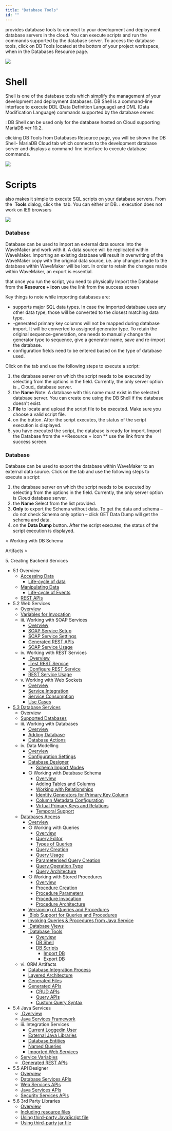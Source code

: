 ```yaml
---
title: "Database Tools"
id: ""
---
```


provides database tools to connect to your development and deployment database servers in the cloud. You can execute scripts and run the commands supported by the database server. To access the database tools, click on DB Tools located at the bottom of your project workspace, when in the Databases Resource page.

[![](../assets/db_tools.png)](../assets/db_tools.png)

# Shell

Shell is one of the database tools which simplify the management of your development and deployment databases. DB Shell is a command-line interface to execute DDL (Data Definition Language) and DML (Data Modification Language) commands supported by the database server.

: DB Shell can be used only for the database hosted on Cloud supporting MariaDB ver 10.2.

clicking DB Tools from Databases Resource page, you will be shown the DB Shell- MariaDB Cloud tab which connects to the development database server and displays a command-line interface to execute database commands.

[![](../assets/dbtools_shell.png)](../assets/dbtools_shell.png)

# Scripts

also makes it simple to execute SQL scripts on your database servers. From the  **Tools** dialog, click the  tab. You can either or DB. **:** execution does not work on IE9 browsers

[![](../assets/dbtools_script.png)](../assets/dbtools_script.png)

### Database

Database can be used to import an external data source into the WaveMaker and work with it. A data source will be replicated within WaveMaker. Importing an existing database will result in overwriting of the WaveMaker copy with the original data source, i.e. any changes made to the database within WaveMaker will be lost. In order to retain the changes made within WaveMaker, an export is essential.

that once you run the script, you need to physically Import the Database from the **Resource + icon** use the link from the success screen

Key things to note while importing databases are:

- supports major SQL data types. In case the imported database uses any other data type, those will be converted to the closest matching data type.
- \-generated primary key columns will not be mapped during database import. It will be converted to assigned generator type. To retain the original sequence-generation, one needs to manually change the generator type to sequence, give a generator name, save and re-import the database.
- configuration fields need to be entered based on the type of database used.

Click on the tab and use the following steps to execute a script:

1. the database server on which the script needs to be executed by selecting from the options in the field. Currently, the only server option is _ Cloud_ database server.
2. the **Name** Note: A database with this name must exist in the selected database server. You can create one using the DB Shell if the database doesn't exist.
3. **File** to locate and upload the script file to be executed. Make sure you choose a valid script file.
4. on the button. After the script executes, the status of the script execution is displayed.
5. you have executed the script, the database is ready for import. Import the Database from the **Resource + icon ** use the link from the success screen.

### Database

Database can be used to export the database within WaveMaker to an external data source. Click on the tab and use the following steps to execute a script:

1. the database server on which the script needs to be executed by selecting from the options in the field. Currently, the only server option is _Cloud_ database server.
2. the **Name** Select from the list provided.
3. **Only** to export the Schema without data. To get the data and schema – do not check Schema only option – click GET Data Dump will get the schema and data.
4. on the **Data Dump** button. After the script executes, the status of the script execution is displayed.

< Working with DB Schema

Artifacts >

5\. Creating Backend Services

- 5.1 Overview
    - [Accessing Data](/learn/app-development/services/creating-backend-services/#accessing-data)
        - [Life-cycle of data](/learn/app-development/services/creating-backend-services/#life-cycle)
    - [Manipulating Data](/learn/app-development/services/creating-backend-services/#manipulating-data)
        - [Life-cycle of Events](/learn/app-development/services/creating-backend-services/#life-cycle-events)
    - [REST APIs](/learn/app-development/services/creating-backend-services/#rest-apis)
- 5.2 Web Services
    - [Overview](/learn/services/web-services/web-services/#overview)
    - [Variables for Invocation](/learn/services/web-services/web-services/#service-variable)
    - iii. Working with SOAP Services
        - [Overview](/learn/app-development/services/web-services/web-services/working-with-soap-services/#SOAP-service-setup)
        - [SOAP Service Setup](/learn/app-development/services/web-services/working-with-soap-services/#SOAP-service-setup)
        - [SOAP Service Settings](/learn/app-development/services/web-services/working-with-soap-services/#SOAP-service-settings)
        - [Generated REST APIs](/learn/app-development/services/web-services/working-with-soap-services/#generated-rest-apis)
        - [SOAP Service Usage](/learn/app-development/services/web-services/working-with-soap-services/#SOAP-service-usage)
    - iv. Working with REST Services
        - [ Overview](/learn/app-development/services/web-services/rest-services/)
        - [ Test REST Service](/learn/app-development/services/web-services/rest-services/#test-API)
        - [ Configure REST Service](/learn/app-development/services/web-services/rest-services/#configure-REST-service)
        - [REST Service Usage](/learn/app-development/services/web-services/rest-services/#REST-service-usage)
    - v. Working with Web Sockets
        - [Overview](/learn/app-development/services/web-services/working-with-websockets/)
        - [Service Integration](/learn/app-development/services/web-services/working-with-websockets/#import)
        - [Service Consumption](/learn/app-development/services/web-services/working-with-websockets/#variable)
        - [Use Cases](/learn/app-development/services/web-services/working-with-websockets/#use-cases)
- [5.3 Database Services](/learn/app-development/services/database-services/database-services/)
    - [Overview](/learn/app-development/services/database-services/database-services/#)
    - [Supported Databases](/learn/app-development/services/database-services/database-services/#supported-databases)
    - iii. Working with Databases
        - [Overview](/learn/app-development/services/database-services/working-with-databases/#)
        - [Adding Database](/learn/app-development/services/database-services/working-with-databases/#integrating-database)
        - [Database Actions](/learn/app-development/services/database-services/working-with-databases/#database-actions)
    - iv. Data Modelling
        - [Overview](/learn/app-development/services/database-services/data-modelling/#)
        - [Configuration Settings](/learn/app-development/services/database-services/data-modelling/#configuration-settings)
        - [Database Designer](/learn/app-development/services/database-services/data-modelling/#database-designer)
            - [Schema Import Modes](/learn/app-development/services/database-services/database-schema-import-modes/)
        - ○ Working with Database Schema
            - [Overview](/learn/app-development/services/database-services/working-database-schema/)
            - [Adding Tables and Columns](/learn/app-development/services/database-services/working-database-schema/#add-tables-columns)
            - [Working with Relationships](/learn/app-development/services/database-services/working-database-schema/#database-relationships)
            - [Identity Generators for Primary Key Column](/learn/app-development/services/database-services/working-database-schema/#identity-generators)
            - [Column Metadata Configuration](/learn/app-development/services/database-services/working-database-schema/#column-metadata-configuration)
            - [Virtual Primary Keys and Relations](/learn/app-development/services/database-services/working-database-schema/#virtual-primary-keys)
            - [Temporal Support](/learn/app-development/services/database-services/temporal-support/)
    - [Databases Access](#)
        - [Overview](/learn/app-development/services/database-access/)
        - ○ Working with Queries
            - [Overview](/learn/app-development/services/database-services/working-with-queries/)
            - [Query Editor](/learn/app-development/services/database-services/working-with-queries/#query-editor)
            - [Types of Queries](/learn/app-development/services/database-services/working-with-queries/#query-types)
            - [Query Creation](/learn/app-development/services/database-services/working-with-queries/#query-creation)
            - [Query Usage](/learn/app-development/services/database-services/working-with-queries/#query-usage)
            - [Parameterised Query Creation](/learn/app-development/services/database-services/working-with-queries/#query-creation-parameterised)
            - [Query Operation Type](/learn/app-development/services/database-services/working-with-queries/#query-op-types)
            - [Query Architecture](/learn/app-development/services/database-services/working-with-queries/#query-architecture)
        - ○ Working with Stored Procedures
            - [Overview](/learn/app-development/services/db-services/working-stored-procedures/)
            - [Procedure Creation](/learn/app-development/services/db-services/working-stored-procedures/#procedure-creation)
            - [Procedure Parameters](/learn/app-development/services/db-services/working-stored-procedures/#proc-params)
            - [Procedure Invocation](/learn/app-development/services/db-services/working-stored-procedures/#procedure-invocation)
            - [Procedure Architecture](/learn/app-development/services/db-services/working-stored-procedures/#procedure-architecture)
        - [Versioning of Queries and Procedures](/learn/app-development/services/database-services/versioning-queries-procedures/)
        - [ Blob Support for Queries and Procedures](/learn/app-development/services/database-services/blob-support-queries-procedures/)
        - [Invoking Queries & Procedures from Java Service](/learn/app-development/services/database-services/invoking-queriesprocedures-java-services/)
        - [ Database Views](/learn/app-development/services/db-services/database-views/)
        - [ Database Tools](#)
            - [Overview](#)
            - [DB Shell](#db-shell)
            - [DB Scripts](#db-scripts)
                - [Import DB](#import-db)
                - [Export DB](#export-db)
    - vi. ORM Artifacts
        - [Database Integration Process](/learn/app-development/services/db-services/orm-artifacts/#database-integration-process)
        - [Layered Architecture](/learn/app-development/services/db-services/orm-artifacts/#layered-architecture)
        - [Generated Files](/learn/app-development/services/db-services/orm-artifacts/#generated-files)
        - [Generated APIs](/learn/app-development/services/db-services/orm-artifacts/#generated-apis)
            - [CRUD APIs](/learn/app-development/services/db-services/orm-artifacts/#crud-apis)
            - [Query APIs](/learn/app-development/services/db-services/orm-artifacts/#query-apis)
            - [Custom Query Syntax](/learn/app-development/services/db-services/orm-artifacts/#custom-query-syntax)
- 5.4 Java Services
    - [ Overview](/learn/app-development/services/java-services/java-service/#overview)
    - [Java Services Framework](/learn/app-development/services/java-services/java-service/#java-services-framework)
    - iii. Integration Services
        - [Current Loggedin User](/learn/app-development/services/java-services/java-integration-services/#loggedin-user)
        - [External Java Libraries](/learn/app-development/services/java-services/java-integration-services/#external-java-libraries)
        - [Database Entities](/learn/app-development/services/java-services/java-integration-services/#db-services)
        - [Named Queries](/learn/app-development/services/java-services/java-integration-services/#query-service)
        - [Imported Web Services](/learn/app-development/services/java-services/java-integration-services/#web-services)
    - [Service Variables](/learn/app-development/services/java-services/service-variables/)
    - [ Generated REST APIs](/learn/app-development/services/java-services/generated-rest-apis-api-designer/)
- 5.5 API Designer
    - [Overview](/learn/app-development/services/api-designer/api/)
    - [Database Services APIs](/learn/app-development/services/api-designer/database-service-apis/)
    - [Web Services APIs](/learn/app-development/services/api-designer/web-service-apis/)
    - [Java Services APIs](/learn/app-development/services/api-designer/java-service-apis/)
    - [Security Services APIs](/learn/app-development/services/api-designer/security-service-apis/)
- 5.6 3rd Party Libraries
    - [Overview](/learn/app-development/services/3rd-party-libraries/)
    - [Including resource files](/learn/app-development/services/3rd-party-libraries/#resource-files)
    - [Using third-party JavaScript file](/learn/app-development/services/3rd-party-libraries/using-3rd-party-javascript-files/)
    - [Using third-party jar file](/learn/app-development/services/3rd-party-libraries/using-3rd-party-jar-files/)
